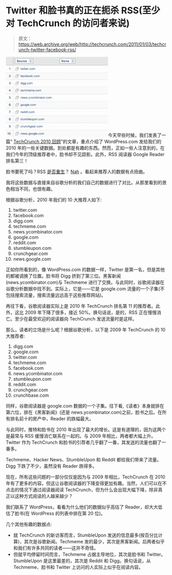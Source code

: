 # Twitter 和脸书真的正在扼杀 RSS(至少对 TechCrunch 的访问者来说)

> 原文：<https://web.archive.org/web/http://techcrunch.com/2011/01/03/techcrunch-twitter-facebook-rss/>

![](img/a6202eb4dff54cf6beae5e4030dc2fc2.png "a")今天早些时候，我们发表了一篇“ [TechCrunch 2010 回顾](https://web.archive.org/web/20230203023558/https://techcrunch.com/2011/01/03/techcrunch-2010-in-review-care-of-wordpress/)”的文章，重点介绍了 WordPress.com 发给我们的 2010 年的一些关键数据。到处都是有趣的东西。然而，正如一些人注意到的，在我们今年的顶级推荐者中，脸书却不见踪影。此外，RSS 阅读器 Google Reader 排名第三！

脸书要死了吗？RSS [是否重生](https://web.archive.org/web/20230203023558/http://www.techcrunchit.com/2009/05/05/rest-in-peace-rss/)？ [Nah](https://web.archive.org/web/20230203023558/https://techcrunch.com/2010/09/13/rss-is-not-not-not-not-not-dead/) 。看起来推荐人的数据有点扭曲。

我将这些数据与直接来自谷歌分析的我们自己的数据进行了对比。从那里看到的景色相当不同，也很有趣。

根据谷歌分析，2010 年我们的 10 大推荐人如下:

1.  twitter.com
2.  facebook.com
3.  digg.com
4.  techmeme.com
5.  news.ycombinator.com
6.  google.com
7.  reddit.com
8.  stumbleupon.com
9.  crunchgear.com
10.  news.google.com

正如你所看到的，像 WordPress.com 的数据一样，Twitter 是第一名，但是其他的都被调换了位置。脸书将 Digg 挤到了第三位。黑客新闻(news.ycombinator.com)与 Techmeme 进行了交换。与此同时，谷歌阅读器在谷歌分析数据中找不到。实际上，它是——它是 google.com 流量的一个子集(不包括搜索流量，搜索流量远远高于这些推荐网站)。

再往下看，谷歌阅读器实际上是 2010 年 TechCrunch 排名第 11 的推荐者。此外，这比 2009 年下降了很多，接近 50%。换句话说，是的，RSS 正在慢慢消亡。至少在最受欢迎的阅读器向 TechCrunch 发送流量时是这样。

那么，读者的立场是什么呢？根据谷歌分析，以下是 2009 年 TechCrunch 的 10 大推荐者:

1.  digg.com
2.  google.com
3.  twitter.com
4.  techmeme.com
5.  facebook.com
6.  news.ycombinator.com
7.  stumbleupon.com
8.  reddit.com
9.  crunchgear.com
10.  crunchbase.com

同样，谷歌阅读器是 google.com 数据的一个子集。往下看,《读者》本身就排在第六位，排在《黑客新闻》(还是 news.ycombinator.com)之前，脸书之后。在所有排名前十的房产中，Reader 的跌幅最大。

与此同时，推特和脸书在 2010 年出现了最大的增长。这是有道理的，因为这两个是最常与 RSS 缓慢消亡联系在一起的。与 2009 年相比，两者都大幅上升。Twitter 作为 TechCrunch 和脸书的引荐者几乎翻了一番，其发送的流量也翻了一番多。

Techmeme、Hacker News、StumbleUpon 和 Reddit 都给我们带来了流量。Digg 下跌了不少，虽然没有 Reader 跌得多。

现在，所有这些问题的一部分仅仅是因为与 2009 年相比，TechCrunch 在 2010 年有了更多的内容。但这让谷歌阅读器的下降变得更加有趣。当然，人们可以在不点击的情况下通过阅读器阅读 TechCrunch，但为什么会出现大幅下降，除非真正以这种方式阅读的人越来越少？

我们联系了 WordPress，看看为什么他们的数据似乎高估了 Reader，却大大低估了脸书(在 WordPress 的列表中排在第 20 位)。

几个其他有趣的数据点:

*   就 TechCrunch 的新访客而言，StumbleUpon 发送的信息最多(按百分比计算)，其次是谷歌新闻。Techmeme 发的最少，其次是黑客新闻。后两者似乎和我们有许多共同的读者——这并不奇怪。
*   但就平均停留时间而言，Techmeme 占据主导地位，其次是脸书和 Twitter。StumbleUpon 是这里最差的，其次是 Reddit 和 Digg。换句话说，从 Techmeme、脸书和 Twitter 上访问的人实际上似乎在阅读内容。